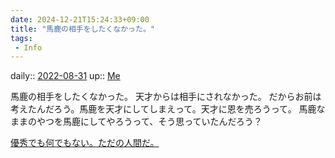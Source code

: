 ```yaml
---
date: 2024-12-21T15:24:33+09:00
title: "馬鹿の相手をしたくなかった。"
tags:
 - Info
---
```


daily:: [2022-08-31](Daily_Note/2022-08-31.md)
up:: [Me](../Bar/Novel/Chaos/Me.md)

馬鹿の相手をしたくなかった。
天才からは相手にされなかった。
だからお前は考えたんだろう。馬鹿を天才にしてしまえって。天才に恩を売ろうって。
馬鹿なままのやつを馬鹿にしてやろうって、そう思っていたんだろう？

[優秀でも何でもない。ただの人間だ。](Info/優秀でも何でもない。ただの人間だ。.md)